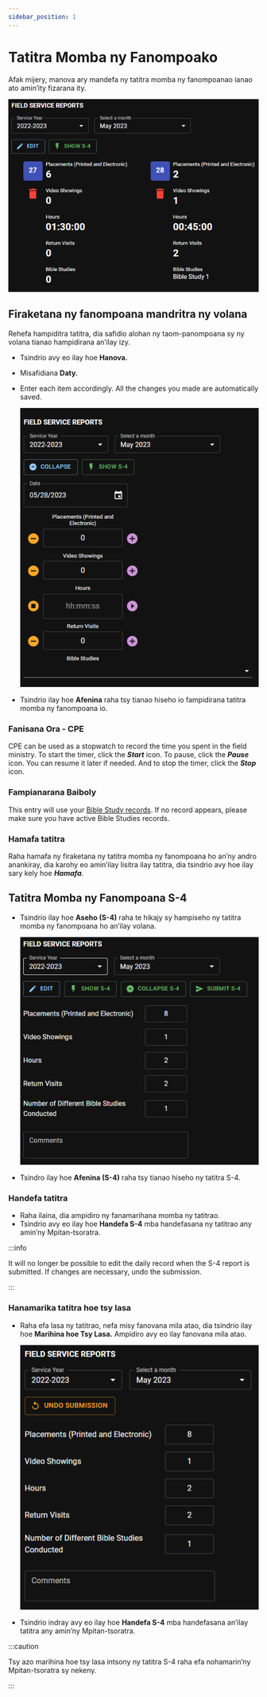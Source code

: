 ```yaml
---
sidebar_position: 1
---
```


# Tatitra Momba ny Fanompoako

Afak mijery, manova ary mandefa ny tatitra momba ny fanompoanao ianao ato amin’ity fizarana ity.

![S4 Daily Record View](./cpe_my_reports_en_2.png)

## Firaketana ny fanompoana mandritra ny volana

Rehefa hampiditra tatitra, dia safidio alohan ny taom-panompoana sy ny volana tianao hampidirana an’ilay izy.

- Tsindrio avy eo ilay hoe **Hanova.**

- Misafidiana **Daty.**

- Enter each item accordingly. All the changes you made are automatically saved.

  ![S4 Daily Record Edit](./cpe_my_reports_en_1.png)

- Tsindrio ilay hoe **Afenina** raha tsy tianao hiseho io fampidirana tatitra momba ny fanompoana io.

### Fanisana Ora - CPE

CPE can be used as a stopwatch to record the time you spent in the field ministry. To start the timer, click the ***Start*** icon. To pause, click the ***Pause*** icon. You can resume it later if needed. And to stop the timer, click the ***Stop*** icon.

### Fampianarana Baiboly

This entry will use your [Bible Study records](./my_bible_studies). If no record appears, please make sure you have active Bible Studies records.

### Hamafa tatitra

Raha hamafa ny firaketana ny tatitra momba ny fanompoana ho an’ny andro anankiray, dia karohy eo amin’ilay lisitra ilay tatitra, dia tsindrio avy hoe ilay sary kely hoe ***Hamafa***.

## Tatitra Momba ny Fanompoana S-4

- Tsindrio ilay hoe **Aseho (S-4)** raha te hikajy sy hampiseho ny tatitra momba ny fanompoana ho an’ilay volana.

  ![S4 Report](./cpe_my_reports_en_3.png)

- Tsindro ilay hoe **Afenina (S-4)** raha tsy tianao hiseho ny tatitra S-4.

### Handefa tatitra

- Raha ilaina, dia ampidiro ny fanamarihana momba ny tatitrao.
- Tsindrio avy eo ilay hoe **Handefa S-4** mba handefasana ny tatitrao any amin’ny Mpitan-tsoratra.

:::info

It will no longer be possible to edit the daily record when the S-4 report is submitted. If changes are necessary, undo the submission.

:::

### Hanamarika tatitra hoe tsy lasa

- Raha efa lasa ny tatitrao, nefa misy fanovana mila atao, dia tsindrio ilay hoe **Marihina hoe Tsy Lasa.** Ampidiro avy eo ilay fanovana mila atao.

  ![S4 Report Undo](./cpe_my_reports_en_4.png)

- Tsindrio indray avy eo ilay hoe **Handefa S-4** mba handefasana an’ilay tatitra any amin’ny Mpitan-tsoratra.

:::caution

Tsy azo marihina hoe tsy lasa intsony ny tatitra S-4 raha efa nohamarin’ny Mpitan-tsoratra sy nekeny.

:::